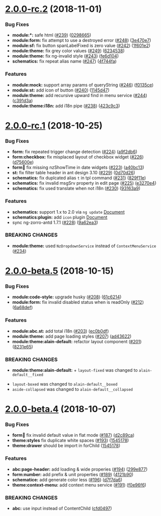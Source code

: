 <a name="2.0.0-rc.2"></a>
# [2.0.0-rc.2](https://github.com/ng-alain/delon/compare/2.0.0-rc.1...2.0.0-rc.2) (2018-11-01)


### Bug Fixes

* **module:*:** safe html ([#239](https://github.com/ng-alain/delon/issues/239)) ([0298665](https://github.com/ng-alain/delon/commit/0298665))
* **module:form:** fix attempt to use a destroyed error ([#248](https://github.com/ng-alain/delon/issues/248)) ([3e470e7](https://github.com/ng-alain/delon/commit/3e470e7))
* **module:sf:** fix button spanLabelFixed is zero value ([#242](https://github.com/ng-alain/delon/issues/242)) ([1f601e2](https://github.com/ng-alain/delon/commit/1f601e2))
* **module:theme:** fix grey color values ([#249](https://github.com/ng-alain/delon/issues/249)) ([6234538](https://github.com/ng-alain/delon/commit/6234538))
* **module:theme:** fix ng-invalid style ([#243](https://github.com/ng-alain/delon/issues/243)) ([fe6d104](https://github.com/ng-alain/delon/commit/fe6d104))
* **schematics:** fix repeat alias name ([#247](https://github.com/ng-alain/delon/issues/247)) ([4f744fa](https://github.com/ng-alain/delon/commit/4f744fa))


### Features

* **module:mock:** support array params of queryString ([#246](https://github.com/ng-alain/delon/issues/246)) ([f0135ce](https://github.com/ng-alain/delon/commit/f0135ce))
* **module:st:** add icon of button ([#240](https://github.com/ng-alain/delon/issues/240)) ([1145d47](https://github.com/ng-alain/delon/commit/1145d47))
* **module:theme:** add recursive upward find in menu service ([#244](https://github.com/ng-alain/delon/issues/244)) ([c391d3a](https://github.com/ng-alain/delon/commit/c391d3a))
* **module:theme:i18n:** add i18n pipe ([#238](https://github.com/ng-alain/delon/issues/238)) ([423c9c3](https://github.com/ng-alain/delon/commit/423c9c3))



<a name="2.0.0-rc.1"></a>
# [2.0.0-rc.1](https://github.com/ng-alain/delon/compare/2.0.0-beta.5...2.0.0-rc.1) (2018-10-25)


### Bug Fixes

* **form:** fix repeated trigger change detection ([#224](https://github.com/ng-alain/delon/issues/224)) ([a9f2db6](https://github.com/ng-alain/delon/commit/a9f2db6))
* **form:checkbox:** fix misplaced layout of checkbox widget ([#226](https://github.com/ng-alain/delon/issues/226)) ([d75600e](https://github.com/ng-alain/delon/commit/d75600e))
* **form:date:** fix missing nzShowTime in date widgets ([#223](https://github.com/ng-alain/delon/issues/223)) ([a40bc13](https://github.com/ng-alain/delon/commit/a40bc13))
* **st:** fix filter table header in ant design 3.10 ([#229](https://github.com/ng-alain/delon/issues/229)) ([0d70d26](https://github.com/ng-alain/delon/commit/0d70d26))
* **schematics:** fix duplcated alias `t` in tpl command ([#231](https://github.com/ng-alain/delon/issues/231)) ([829f11e](https://github.com/ng-alain/delon/commit/829f11e))
* **schematics:** fix invalid msgSrv property in edit page ([#225](https://github.com/ng-alain/delon/issues/225)) ([e3270e4](https://github.com/ng-alain/delon/commit/e3270e4))
* **schematics:** fix used translate when not i18n ([#230](https://github.com/ng-alain/delon/issues/230)) ([93163a9](https://github.com/ng-alain/delon/commit/93163a9))

### Features

* **schematics:** support 1.x to 2.0 via `ng update` [Document](https://ng-alain.com/docs/upgrade-v2#ng-update)
* **schematics:plugin:** add `icon` plugin [Document](https://ng-alain.com/cli/plugin#icon)
* sync ng-zorro-antd 1.7.1 ([#228](https://github.com/ng-alain/delon/issues/228)) ([9a62ea3](https://github.com/ng-alain/delon/commit/9a62ea3))

### BREAKING CHANGES

* **module:theme:** used `NzDropdownService` instead of `ContextMenuService` ([#234](https://github.com/ng-alain/delon/pull/234))


<a name="2.0.0-beta.5"></a>
# [2.0.0-beta.5](https://github.com/ng-alain/delon/compare/2.0.0-beta.4...2.0.0-beta.5) (2018-10-15)


### Bug Fixes

* **module:code-style:** upgrade husky ([#208](https://github.com/ng-alain/delon/issues/208)) ([61c6214](https://github.com/ng-alain/delon/commit/61c6214))
* **module:form:** fix invalid disabled status when is readOnly ([#212](https://github.com/ng-alain/delon/issues/212)) ([6a68def](https://github.com/ng-alain/delon/commit/6a68def))


### Features

* **module:abc.st:** add total i18n ([#203](https://github.com/ng-alain/delon/issues/203)) ([ec0b0df](https://github.com/ng-alain/delon/commit/ec0b0df))
* **module:theme:** add page loading styles ([#207](https://github.com/ng-alain/delon/issues/207)) ([ad43622](https://github.com/ng-alain/delon/commit/ad43622))
* **module:theme:alain-default:** refactor layout component ([#201](https://github.com/ng-alain/delon/issues/201)) ([8231e65](https://github.com/ng-alain/delon/commit/8231e65))


### BREAKING CHANGES

* **module:theme:alain-default:** + `layout-fixed` was changed to `alain-default__fixed`
+ `layout-boxed` was changed to `alain-default__boxed`
+ `aside-collapsed` was changed to `alain-default__collapsed`



<a name="2.0.0-beta.4"></a>
# [2.0.0-beta.4](https://github.com/ng-alain/delon/compare/1.4.5...2.0.0-beta.4) (2018-10-07)


### Bug Fixes

* **form:date:** fix invalid default value in flat mode ([#187](https://github.com/ng-alain/delon/issues/187)) ([d2c89ca](https://github.com/ng-alain/delon/commit/d2c89ca))
* **theme:styles** fix duplicate white spaces ([#193](https://github.com/ng-alain/delon/issues/193)) ([1545178](https://github.com/ng-alain/delon/commit/1545178))
* **theme:drawer** should be import in forChild ([1545178](https://github.com/ng-alain/delon/commit/09516ea))


### Features

* **abc:page-header:** add loading & wide properies ([#194](https://github.com/ng-alain/delon/issues/194)) ([299e877](https://github.com/ng-alain/delon/commit/299e877))
* **form:number:** add prefix & unit properties ([#189](https://github.com/ng-alain/delon/issues/189)) ([4121b90](https://github.com/ng-alain/delon/commit/4121b90))
* **schematice:** add generate color less ([#196](https://github.com/ng-alain/delon/issues/196)) ([d7f7da6](https://github.com/ng-alain/delon/commit/d7f7da6))
* **theme:context-menu:** add context menu service ([#191](https://github.com/ng-alain/delon/issues/191)) ([f0e96f6](https://github.com/ng-alain/delon/commit/f0e96f6))

### BREAKING CHANGES

* **abc:** use input instead of ContentChild ([cfd0497](https://github.com/ng-alain/delon/commit/cfd0497))



